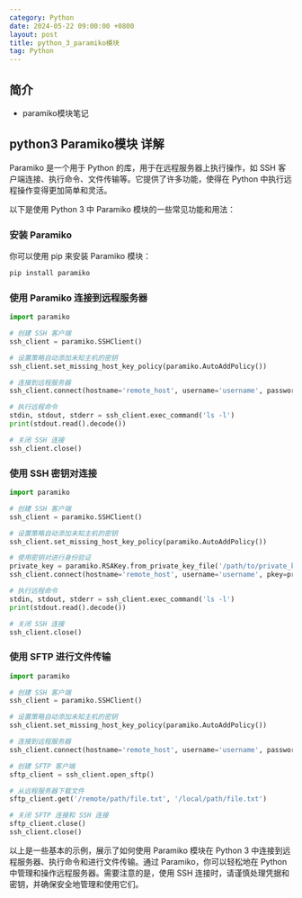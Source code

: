 ```yaml
---
category: Python
date: 2024-05-22 09:00:00 +0800
layout: post
title: python_3_paramiko模块
tag: Python
---
```

## 简介

+ paramiko模块笔记

## python3 Paramiko模块 详解

Paramiko 是一个用于 Python 的库，用于在远程服务器上执行操作，如 SSH 客户端连接、执行命令、文件传输等。它提供了许多功能，使得在 Python 中执行远程操作变得更加简单和灵活。

以下是使用 Python 3 中 Paramiko 模块的一些常见功能和用法：

### 安装 Paramiko
你可以使用 pip 来安装 Paramiko 模块：

```bash
pip install paramiko
```

### 使用 Paramiko 连接到远程服务器
```python
import paramiko

# 创建 SSH 客户端
ssh_client = paramiko.SSHClient()

# 设置策略自动添加未知主机的密钥
ssh_client.set_missing_host_key_policy(paramiko.AutoAddPolicy())

# 连接到远程服务器
ssh_client.connect(hostname='remote_host', username='username', password='password')

# 执行远程命令
stdin, stdout, stderr = ssh_client.exec_command('ls -l')
print(stdout.read().decode())

# 关闭 SSH 连接
ssh_client.close()
```

### 使用 SSH 密钥对连接
```python
import paramiko

# 创建 SSH 客户端
ssh_client = paramiko.SSHClient()

# 设置策略自动添加未知主机的密钥
ssh_client.set_missing_host_key_policy(paramiko.AutoAddPolicy())

# 使用密钥对进行身份验证
private_key = paramiko.RSAKey.from_private_key_file('/path/to/private_key')
ssh_client.connect(hostname='remote_host', username='username', pkey=private_key)

# 执行远程命令
stdin, stdout, stderr = ssh_client.exec_command('ls -l')
print(stdout.read().decode())

# 关闭 SSH 连接
ssh_client.close()
```

### 使用 SFTP 进行文件传输
```python
import paramiko

# 创建 SSH 客户端
ssh_client = paramiko.SSHClient()

# 设置策略自动添加未知主机的密钥
ssh_client.set_missing_host_key_policy(paramiko.AutoAddPolicy())

# 连接到远程服务器
ssh_client.connect(hostname='remote_host', username='username', password='password')

# 创建 SFTP 客户端
sftp_client = ssh_client.open_sftp()

# 从远程服务器下载文件
sftp_client.get('/remote/path/file.txt', '/local/path/file.txt')

# 关闭 SFTP 连接和 SSH 连接
sftp_client.close()
ssh_client.close()
```

以上是一些基本的示例，展示了如何使用 Paramiko 模块在 Python 3 中连接到远程服务器、执行命令和进行文件传输。通过 Paramiko，你可以轻松地在 Python 中管理和操作远程服务器。需要注意的是，使用 SSH 连接时，请谨慎处理凭据和密钥，并确保安全地管理和使用它们。
